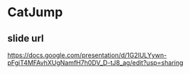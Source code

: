 # CatJump

## slide url
https://docs.google.com/presentation/d/1G2lULYywn-pFgiT4MFAvhXUgNamfH7h0DV_D-tJ8_ag/edit?usp=sharing